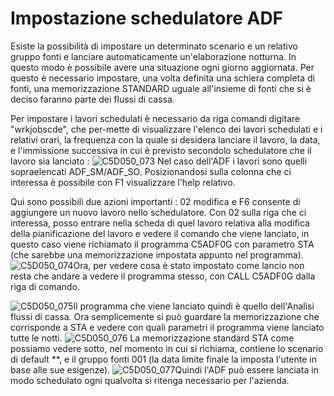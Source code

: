 # Impostazione schedulatore ADF
Esiste la possibilità di impostare un determinato scenario e un relativo gruppo fonti e lanciare automaticamente un'elaborazione notturna. In questo modo è possibile avere una situazione ogni giorno aggiornata.
Per questo è necessario impostare, una volta definita una schiera completa di fonti, una memorizzazione STANDARD uguale all'insieme di fonti che si è deciso faranno parte dei flussi di
cassa.

Per impostare i lavori schedulati è necessario da riga comandi digitare "wrkjobscde", che per-mette di visualizzare l'elenco dei lavori schedulati e i relativi orari, la frequenza con la quale si desidera lanciare il lavoro, la data, e l'immissione successiva in cui è previsto secondolo schedulatore che il lavoro sia lanciato : 
![C5D050_073](https://doc.smeup.com/immagini/C5D050_A05/C5D050_073.png)
Nel caso dell'ADF i lavori sono quelli sopraelencati ADF_SM/ADF_SO.
Posizionandosi sulla colonna che ci interessa è possibile con F1 visualizzare l'help relativo.

Qui sono possibili due azioni importanti :  02 modifica e F6 consente di aggiungere un nuovo lavoro nello schedulatore. Con 02 sulla riga che ci interessa, posso entrare nella scheda di quel lavoro relativa alla modifica della pianificazione del lavoro e vedere il comando che viene lanciato, in questo caso viene richiamato il programma C5ADF0G con parametro STA (che sarebbe una memorizzazione impostata appunto nel programma).
![C5D050_074](https://doc.smeup.com/immagini/C5D050_A05/C5D050_074.png)Ora, per vedere cosa è stato impostato come lancio non resta che andare a vedere il programma stesso, con CALL C5ADF0G dalla riga di comando.

![C5D050_075](https://doc.smeup.com/immagini/C5D050_A05/C5D050_075.png)Il programma che viene lanciato quindi è quello dell'Analisi flussi di cassa.
Ora semplicemente si può guardare la memorizzazione che corrisponde a STA e vedere con quali parametri il programma viene lanciato tutte le notti.
![C5D050_076](https://doc.smeup.com/immagini/C5D050_A05/C5D050_076.png)
La memorizzazione standard STA come possiamo vedere sotto, nel momento in cui si richiama, contiene lo scenario di default \*\*, e il gruppo fonti 001 (la data limite finale la imposta l'utente in base alle sue esigenze).
![C5D050_077](https://doc.smeup.com/immagini/C5D050_A05/C5D050_077.png)Quindi l'ADF può essere lanciata in modo schedulato ogni qualvolta si ritenga necessario per l'azienda.
